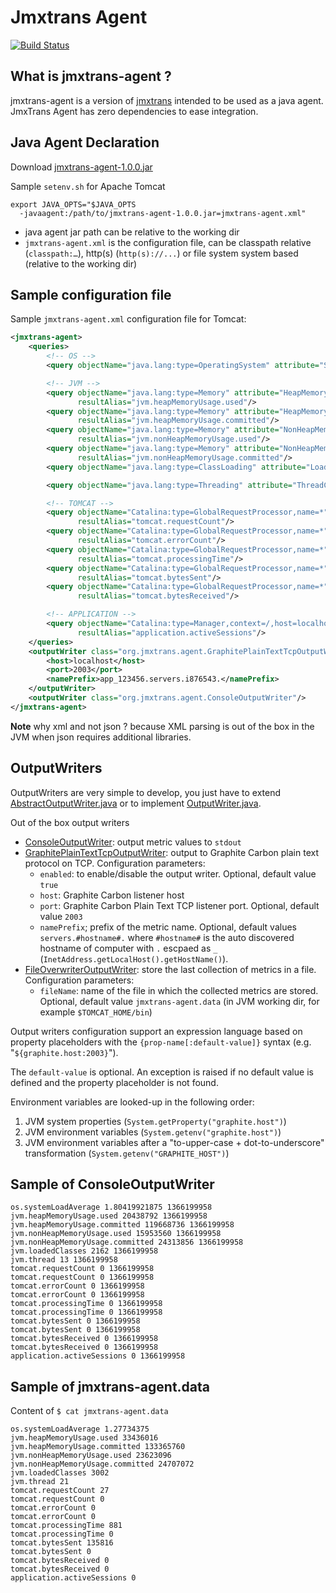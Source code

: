 # Jmxtrans Agent

[![Build Status](https://jmxtrans.ci.cloudbees.com/job/jmxtrans-agent/badge/icon)](https://jmxtrans.ci.cloudbees.com/job/jmxtrans-agent/)

## What is jmxtrans-agent ?

jmxtrans-agent is a version of [jmxtrans](http://jmxtrans.org/) intended to be used as a java agent. JmxTrans Agent has zero dependencies to ease integration.

## Java Agent Declaration

Download [jmxtrans-agent-1.0.0.jar](http://repo1.maven.org/maven2/org/jmxtrans/agent/jmxtrans-agent/1.0.0/jmxtrans-agent-1.0.0.jar)

Sample `setenv.sh` for Apache Tomcat

```
export JAVA_OPTS="$JAVA_OPTS 
  -javaagent:/path/to/jmxtrans-agent-1.0.0.jar=jmxtrans-agent.xml"
```

* java agent jar path can be relative to the working dir
* `jmxtrans-agent.xml` is the configuration file, can be classpath relative (`classpath:…`), http(s) (`http(s)://...`) or file system system based (relative to the working dir)


## Sample configuration file

Sample `jmxtrans-agent.xml` configuration file for Tomcat:

```xml
<jmxtrans-agent>
    <queries>
        <!-- OS -->
        <query objectName="java.lang:type=OperatingSystem" attribute="SystemLoadAverage" resultAlias="os.systemLoadAverage"/>

        <!-- JVM -->
        <query objectName="java.lang:type=Memory" attribute="HeapMemoryUsage" key="used"
               resultAlias="jvm.heapMemoryUsage.used"/>
        <query objectName="java.lang:type=Memory" attribute="HeapMemoryUsage" key="committed"
               resultAlias="jvm.heapMemoryUsage.committed"/>
        <query objectName="java.lang:type=Memory" attribute="NonHeapMemoryUsage" key="used"
               resultAlias="jvm.nonHeapMemoryUsage.used"/>
        <query objectName="java.lang:type=Memory" attribute="NonHeapMemoryUsage" key="committed"
               resultAlias="jvm.nonHeapMemoryUsage.committed"/>
        <query objectName="java.lang:type=ClassLoading" attribute="LoadedClassCount" resultAlias="jvm.loadedClasses"/>

        <query objectName="java.lang:type=Threading" attribute="ThreadCount" resultAlias="jvm.thread"/>

        <!-- TOMCAT -->
        <query objectName="Catalina:type=GlobalRequestProcessor,name=*" attribute="requestCount"
               resultAlias="tomcat.requestCount"/>
        <query objectName="Catalina:type=GlobalRequestProcessor,name=*" attribute="errorCount"
               resultAlias="tomcat.errorCount"/>
        <query objectName="Catalina:type=GlobalRequestProcessor,name=*" attribute="processingTime"
               resultAlias="tomcat.processingTime"/>
        <query objectName="Catalina:type=GlobalRequestProcessor,name=*" attribute="bytesSent"
               resultAlias="tomcat.bytesSent"/>
        <query objectName="Catalina:type=GlobalRequestProcessor,name=*" attribute="bytesReceived"
               resultAlias="tomcat.bytesReceived"/>

        <!-- APPLICATION -->
        <query objectName="Catalina:type=Manager,context=/,host=localhost" attribute="activeSessions"
               resultAlias="application.activeSessions"/>
    </queries>
    <outputWriter class="org.jmxtrans.agent.GraphitePlainTextTcpOutputWriter">
        <host>localhost</host>
        <port>2003</port>
        <namePrefix>app_123456.servers.i876543.</namePrefix>
    </outputWriter>
    <outputWriter class="org.jmxtrans.agent.ConsoleOutputWriter"/>
</jmxtrans-agent>
```

**Note** why xml and not json ? because XML parsing is out of the box in the JVM when json requires additional libraries.


## OutputWriters

OutputWriters are very simple to develop, you just have to extend [AbstractOutputWriter.java](https://github.com/jmxtrans/jmxtrans-agent/blob/master/src/main/java/org/jmxtrans/agent/AbstractOutputWriter.java) or to implement [OutputWriter.java](https://github.com/jmxtrans/jmxtrans-agent/blob/master/src/main/java/org/jmxtrans/agent/OutputWriter.java).

Out of the box output writers

* [ConsoleOutputWriter](https://github.com/jmxtrans/jmxtrans-agent/blob/master/src/main/java/org/jmxtrans/agent/ConsoleOutputWriter.java): output metric values to `stdout`
* [GraphitePlainTextTcpOutputWriter](https://github.com/jmxtrans/jmxtrans-agent/blob/master/src/main/java/org/jmxtrans/agent/GraphitePlainTextTcpOutputWriter.java): output to Graphite Carbon plain text protocol on TCP. Configuration parameters:
  * `enabled`: to enable/disable the output writer. Optional, default value `true` 
  * `host`: Graphite Carbon listener host
  * `port`: Graphite Carbon Plain Text TCP listener port. Optional, default value `2003`
  * `namePrefix`; prefix of the metric name. Optional, default values `servers.#hostname#.` where `#hostname#` is the auto discovered hostname of computer with `.` escpaed as `_` (`InetAddress.getLocalHost().getHostName()`).
* [FileOverwriterOutputWriter](https://github.com/jmxtrans/jmxtrans-agent/blob/master/src/main/java/org/jmxtrans/agent/FileOverwriterOutputWriter.java): store the last collection of metrics in a file. Configuration parameters:
  * `fileName`: name of the file in which the collected metrics are stored. Optional, default value `jmxtrans-agent.data` (in JVM working dir, for example `$TOMCAT_HOME/bin`)

Output writers configuration support  an expression language based on property placeholders with the `{prop-name[:default-value]}` syntax (e.g. "`${graphite.host:2003}`").

The `default-value` is optional. An exception is raised if no default value is defined and the property placeholder is not found.

Environment variables are looked-up in the following order:

1. JVM system properties (```System.getProperty("graphite.host")```)
1. JVM environment variables (```System.getenv("graphite.host")```)
1. JVM environment variables after a "to-upper-case + dot-to-underscore" transformation (```System.getenv("GRAPHITE_HOST")```)

## Sample of ConsoleOutputWriter

```
os.systemLoadAverage 1.80419921875 1366199958
jvm.heapMemoryUsage.used 20438792 1366199958
jvm.heapMemoryUsage.committed 119668736 1366199958
jvm.nonHeapMemoryUsage.used 15953560 1366199958
jvm.nonHeapMemoryUsage.committed 24313856 1366199958
jvm.loadedClasses 2162 1366199958
jvm.thread 13 1366199958
tomcat.requestCount 0 1366199958
tomcat.requestCount 0 1366199958
tomcat.errorCount 0 1366199958
tomcat.errorCount 0 1366199958
tomcat.processingTime 0 1366199958
tomcat.processingTime 0 1366199958
tomcat.bytesSent 0 1366199958
tomcat.bytesSent 0 1366199958
tomcat.bytesReceived 0 1366199958
tomcat.bytesReceived 0 1366199958
application.activeSessions 0 1366199958
```

## Sample of jmxtrans-agent.data

Content of `$ cat jmxtrans-agent.data`

```
os.systemLoadAverage 1.27734375
jvm.heapMemoryUsage.used 33436016
jvm.heapMemoryUsage.committed 133365760
jvm.nonHeapMemoryUsage.used 23623096
jvm.nonHeapMemoryUsage.committed 24707072
jvm.loadedClasses 3002
jvm.thread 21
tomcat.requestCount 27
tomcat.requestCount 0
tomcat.errorCount 0
tomcat.errorCount 0
tomcat.processingTime 881
tomcat.processingTime 0
tomcat.bytesSent 135816
tomcat.bytesSent 0
tomcat.bytesReceived 0
tomcat.bytesReceived 0
application.activeSessions 0
```


